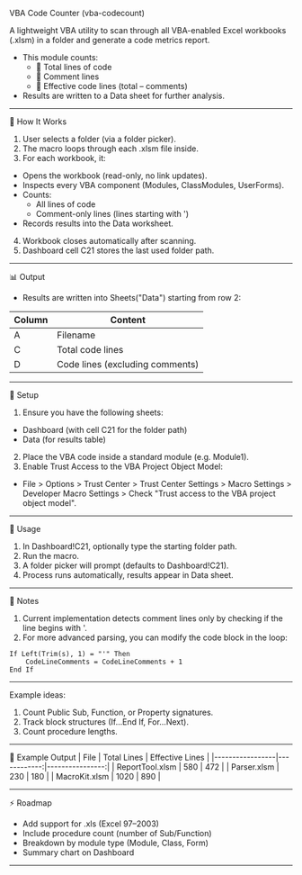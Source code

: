 VBA Code Counter (vba-codecount)

A lightweight VBA utility to scan through all VBA-enabled Excel workbooks (.xlsm) in a folder and generate a code metrics report.
- This module counts:
  - 📄 Total lines of code
  - 💬 Comment lines
  - 🧮 Effective code lines (total – comments)
- Results are written to a Data sheet for further analysis.

---

📂 How It Works
1. User selects a folder (via a folder picker).
2. The macro loops through each .xlsm file inside.
3. For each workbook, it:
  - Opens the workbook (read-only, no link updates).
  - Inspects every VBA component (Modules, ClassModules, UserForms).
  - Counts:
    - All lines of code
    - Comment-only lines (lines starting with ')
  - Records results into the Data worksheet.
4. Workbook closes automatically after scanning.
5. Dashboard cell C21 stores the last used folder path.

---

📊 Output
- Results are written into Sheets("Data") starting from row 2:

| Column | Content                         |
| ------ | ------------------------------- |
| A      | Filename                        |
| C      | Total code lines                |
| D      | Code lines (excluding comments) |

---

🔧 Setup
1. Ensure you have the following sheets:
  - Dashboard (with cell C21 for the folder path)
  - Data (for results table)
2. Place the VBA code inside a standard module (e.g. Module1).
3. Enable Trust Access to the VBA Project Object Model:
  - File > Options > Trust Center > Trust Center Settings > Macro Settings > Developer Macro Settings > Check "Trust access to the VBA project object model".

---

🚀 Usage
1. In Dashboard!C21, optionally type the starting folder path.
2. Run the macro.
3. A folder picker will prompt (defaults to Dashboard!C21).
4. Process runs automatically, results appear in Data sheet.

---

📝 Notes
1. Current implementation detects comment lines only by checking if the line begins with '.
2. For more advanced parsing, you can modify the code block in the loop:
```
If Left(Trim(s), 1) = "'" Then
    CodeLineComments = CodeLineComments + 1
End If
```

---

Example ideas:
1. Count Public Sub, Function, or Property signatures.
2. Track block structures (If…End If, For…Next).
3. Count procedure lengths.

---

📌 Example Output
| File            | Total Lines | Effective Lines |
|-----------------|------------:|----------------:|
| ReportTool.xlsm |         580 |             472 |
| Parser.xlsm     |         230 |             180 |
| MacroKit.xlsm   |        1020 |             890 |

---

⚡ Roadmap
 - Add support for .xls (Excel 97–2003)
 - Include procedure count (number of Sub/Function)
 - Breakdown by module type (Module, Class, Form)
 - Summary chart on Dashboard

---
